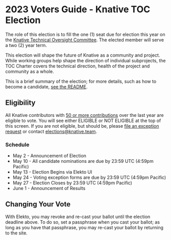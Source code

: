 # 2023 Voters Guide - Knative TOC Election

The role of this election is to fill the one (1) seat due for election this year on the [Knative Technical Oversight Committee](https://github.com/knative/community/blob/master/TECH-OVERSIGHT-COMMITTEE.md). The elected member will serve a two (2) year term.

This election will shape the future of Knative as a community and project.
While working groups help shape the direction of individual subprojects, the
TOC Charter covers the technical direction, health of the project
and community as a whole.

This is a brief summary of the election; for more details, such as how to become a candidate, [see the README](https://github.com/knative/community/blob/main/elections/2023-TOC/README.md).

## Eligibility

All Knative contributors with [50 or more contributions](https://knative.devstats.cncf.io/d/9/developer-activity-counts-by-repository-group-table?orgId=1&var-period_name=Last%20year) over the last year are eligible to vote.  You will see either ELIGIBLE or NOT ELIGIBLE at the top of this screen.  If you are not eligible, but should be, please [file an exception request](https://elections.knative.dev/app/elections/2023-TOC/exception) or contact elections@knative.team.

### Schedule

* May 2  - Announcement of Election 
* May 10 - All candidate nominations are due by 23:59 UTC (4:59pm Pacific)
* May 13 - Election Begins via Elekto UI
* May 24 - Voting exception forms are due by 23:59 UTC (4:59pm Pacific)
* May 27 - Election Closes by 23:59 UTC (4:59pm Pacific)
* June 1 - Announcement of Results

## Changing Your Vote

With Elekto, you may revoke and re-cast your ballot until the election deadline above.  To do so, set a passphrase when you cast your ballot; as long as you have that passphrase, you may re-cast your ballot by returning to the site.
